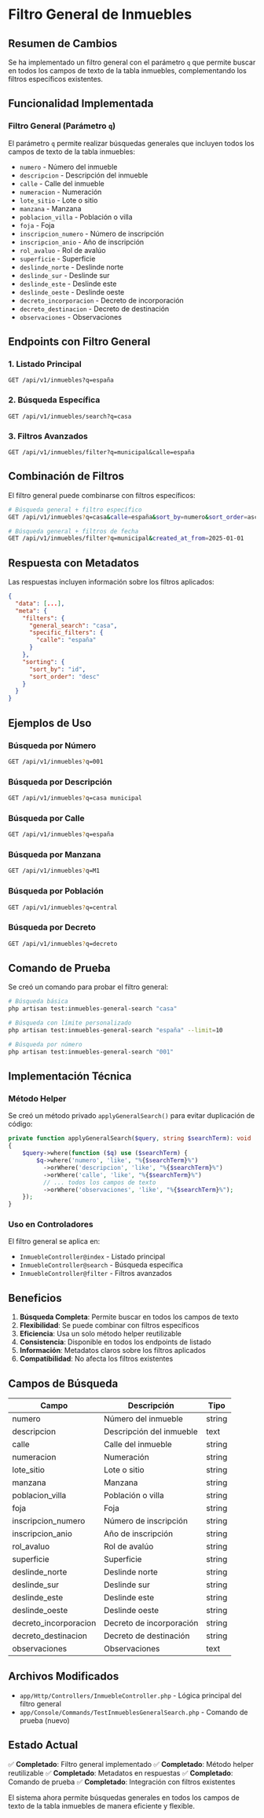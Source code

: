 # Filtro General de Inmuebles

## Resumen de Cambios

Se ha implementado un filtro general con el parámetro `q` que permite buscar en todos los campos de texto de la tabla inmuebles, complementando los filtros específicos existentes.

## Funcionalidad Implementada

### Filtro General (Parámetro `q`)

El parámetro `q` permite realizar búsquedas generales que incluyen todos los campos de texto de la tabla inmuebles:

- `numero` - Número del inmueble
- `descripcion` - Descripción del inmueble
- `calle` - Calle del inmueble
- `numeracion` - Numeración
- `lote_sitio` - Lote o sitio
- `manzana` - Manzana
- `poblacion_villa` - Población o villa
- `foja` - Foja
- `inscripcion_numero` - Número de inscripción
- `inscripcion_anio` - Año de inscripción
- `rol_avaluo` - Rol de avalúo
- `superficie` - Superficie
- `deslinde_norte` - Deslinde norte
- `deslinde_sur` - Deslinde sur
- `deslinde_este` - Deslinde este
- `deslinde_oeste` - Deslinde oeste
- `decreto_incorporacion` - Decreto de incorporación
- `decreto_destinacion` - Decreto de destinación
- `observaciones` - Observaciones

## Endpoints con Filtro General

### 1. Listado Principal
```
GET /api/v1/inmuebles?q=españa
```

### 2. Búsqueda Específica
```
GET /api/v1/inmuebles/search?q=casa
```

### 3. Filtros Avanzados
```
GET /api/v1/inmuebles/filter?q=municipal&calle=españa
```

## Combinación de Filtros

El filtro general puede combinarse con filtros específicos:

```bash
# Búsqueda general + filtro específico
GET /api/v1/inmuebles?q=casa&calle=españa&sort_by=numero&sort_order=asc

# Búsqueda general + filtros de fecha
GET /api/v1/inmuebles/filter?q=municipal&created_at_from=2025-01-01
```

## Respuesta con Metadatos

Las respuestas incluyen información sobre los filtros aplicados:

```json
{
  "data": [...],
  "meta": {
    "filters": {
      "general_search": "casa",
      "specific_filters": {
        "calle": "españa"
      }
    },
    "sorting": {
      "sort_by": "id",
      "sort_order": "desc"
    }
  }
}
```

## Ejemplos de Uso

### Búsqueda por Número
```bash
GET /api/v1/inmuebles?q=001
```

### Búsqueda por Descripción
```bash
GET /api/v1/inmuebles?q=casa municipal
```

### Búsqueda por Calle
```bash
GET /api/v1/inmuebles?q=españa
```

### Búsqueda por Manzana
```bash
GET /api/v1/inmuebles?q=M1
```

### Búsqueda por Población
```bash
GET /api/v1/inmuebles?q=central
```

### Búsqueda por Decreto
```bash
GET /api/v1/inmuebles?q=decreto
```

## Comando de Prueba

Se creó un comando para probar el filtro general:

```bash
# Búsqueda básica
php artisan test:inmuebles-general-search "casa"

# Búsqueda con límite personalizado
php artisan test:inmuebles-general-search "españa" --limit=10

# Búsqueda por número
php artisan test:inmuebles-general-search "001"
```

## Implementación Técnica

### Método Helper

Se creó un método privado `applyGeneralSearch()` para evitar duplicación de código:

```php
private function applyGeneralSearch($query, string $searchTerm): void
{
    $query->where(function ($q) use ($searchTerm) {
        $q->where('numero', 'like', "%{$searchTerm}%")
          ->orWhere('descripcion', 'like', "%{$searchTerm}%")
          ->orWhere('calle', 'like', "%{$searchTerm}%")
          // ... todos los campos de texto
          ->orWhere('observaciones', 'like', "%{$searchTerm}%");
    });
}
```

### Uso en Controladores

El filtro general se aplica en:
- `InmuebleController@index` - Listado principal
- `InmuebleController@search` - Búsqueda específica
- `InmuebleController@filter` - Filtros avanzados

## Beneficios

1. **Búsqueda Completa**: Permite buscar en todos los campos de texto
2. **Flexibilidad**: Se puede combinar con filtros específicos
3. **Eficiencia**: Usa un solo método helper reutilizable
4. **Consistencia**: Disponible en todos los endpoints de listado
5. **Información**: Metadatos claros sobre los filtros aplicados
6. **Compatibilidad**: No afecta los filtros existentes

## Campos de Búsqueda

| Campo | Descripción | Tipo |
|-------|-------------|------|
| numero | Número del inmueble | string |
| descripcion | Descripción del inmueble | text |
| calle | Calle del inmueble | string |
| numeracion | Numeración | string |
| lote_sitio | Lote o sitio | string |
| manzana | Manzana | string |
| poblacion_villa | Población o villa | string |
| foja | Foja | string |
| inscripcion_numero | Número de inscripción | string |
| inscripcion_anio | Año de inscripción | string |
| rol_avaluo | Rol de avalúo | string |
| superficie | Superficie | string |
| deslinde_norte | Deslinde norte | string |
| deslinde_sur | Deslinde sur | string |
| deslinde_este | Deslinde este | string |
| deslinde_oeste | Deslinde oeste | string |
| decreto_incorporacion | Decreto de incorporación | string |
| decreto_destinacion | Decreto de destinación | string |
| observaciones | Observaciones | text |

## Archivos Modificados

- `app/Http/Controllers/InmuebleController.php` - Lógica principal del filtro general
- `app/Console/Commands/TestInmueblesGeneralSearch.php` - Comando de prueba (nuevo)

## Estado Actual

✅ **Completado**: Filtro general implementado
✅ **Completado**: Método helper reutilizable
✅ **Completado**: Metadatos en respuestas
✅ **Completado**: Comando de prueba
✅ **Completado**: Integración con filtros existentes

El sistema ahora permite búsquedas generales en todos los campos de texto de la tabla inmuebles de manera eficiente y flexible. 